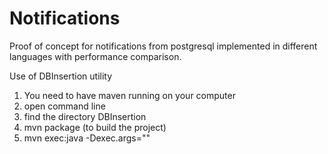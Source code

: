 # Notifications
Proof of concept for notifications from postgresql implemented in different languages with performance comparison.

Use of DBInsertion utility

1. You need to have maven running on your computer
2. open command line
3. find the directory DBInsertion
4. mvn package (to build the project)
5. mvn exec:java -Dexec.args="<seconds>"

